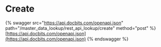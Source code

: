 # Create

{% swagger src="https://api.docbits.com/openapi.json" path="/master_data_lookup/rest_api_lookup/create" method="post" %}
[https://api.docbits.com/openapi.json](https://api.docbits.com/openapi.json)
{% endswagger %}
